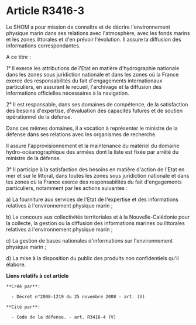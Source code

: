 # Article R3416-3

Le SHOM a pour mission de connaître et de décrire l'environnement physique marin dans ses relations avec l'atmosphère, avec
les fonds marins et les zones littorales et d'en prévoir l'évolution. Il assure la diffusion des informations
correspondantes.

A ce titre :

1° Il exerce les attributions de l'Etat en matière d'hydrographie nationale dans les zones sous juridiction nationale et dans
les zones où la France exerce des responsabilités du fait d'engagements internationaux particuliers, en assurant le recueil,
l'archivage et la diffusion des informations officielles nécessaires à la navigation.

2° Il est responsable, dans ses domaines de compétence, de la satisfaction des besoins d'expertise, d'évaluation des
capacités futures et de soutien opérationnel de la défense.

Dans ces mêmes domaines, il a vocation à représenter le ministre de la défense dans ses relations avec les organismes de
recherche.

Il assure l'approvisionnement et la maintenance du matériel du domaine hydro-océanographique des armées dont la liste est
fixée par arrêté du ministre de la défense.

3° Il participe à la satisfaction des besoins en matière d'action de l'Etat en mer et sur le littoral, dans toutes les zones
sous juridiction nationale et dans les zones où la France exerce des responsabilités du fait d'engagements particuliers,
notamment par les actions suivantes :

a) La fourniture aux services de l'Etat de l'expertise et des informations relatives à l'environnement physique marin ;

b) Le concours aux collectivités territoriales et à la Nouvelle-Calédonie pour la collecte, la gestion ou la diffusion des
informations marines ou littorales relatives à l'environnement physique marin ;

c) La gestion de bases nationales d'informations sur l'environnement physique marin ;

d) La mise à la disposition du public des produits non confidentiels qu'il élabore.

**Liens relatifs à cet article**

	**Créé par**:

	  - Décret n°2008-1219 du 25 novembre 2008 - art. (V)

	**Cité par**:

	  - Code de la défense. - art. R3416-4 (V)
